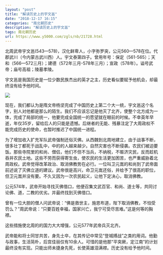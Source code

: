 ```yaml
---
layout: "post"
title: "解读历史上的宇文邕"
date: "2018-12-17 16:15"
categories: "南北朝历史"
description: "解读历史上的宇文邕"
tags: 南北朝历史
url: https://www.y5000.com/zgls/nb/21728.html
---
```






北周武帝宇文邕(543—578)，汉化鲜卑人，小字弥罗突，公元560—578在位。代郡武川（今内蒙古武川西）人。宇文泰第四子。曾用年号：保定（561-565）；天和（566—572三月）；建德（572年三月-578年三月）；宣政（578年）。谥号武帝；庙号高祖；陵墓孝陵。

宇文邕是我国历史是一位少数民族杰出的英才之主，历史看似要赋予他机会，却最终没有给予他时间。

![](https://img.y5000.com/uploads/allimg/170519/1032564014-0.jpg)

现在，我们都认为是隋文帝杨坚完成了中国历史上第二个大一统，宇文邕这个名字，别人对他都是那么的陌生。我们不应该忘记是他灭了北齐，使整个北方成为一体，完成了局部的统一，他要完成全国统一的愿望就在眼前的时候。不幸英年早逝，年仅35岁，留给后人的只能是遗憾。后继者的无能、残暴注定了大周政权不能完成历史的使命，也暂时推迟了中国统一进程。

为了增加收入扩充军队武帝强制还俗灭佛。从西魏到北周地建立，由于战事不断，很多壮丁都死于战乱中，中的的人越来越少。自然灾害也不断侵袭。农民们被迫要饭。那些寺院里的和尚、僧侣，他们不但不当兵，不纳税，不赈济灾民，反而趁机吞并农民土地。这些不劳而获得寄生虫，使农民的生活更加困苦，也严重威胁着北周政权。武帝觉得改革政治、取消佛教势在必行。一位叫卫元嵩的和尚到了武帝面前述说了灭佛立道的建议。武帝很是高兴，命卫元嵩还俗，并给予了很高的职位，但卫元嵩并没有要。不久又因为一次农民起义，让他下定决心，取消佛教。

公元574年，武帝开始寻找灭佛借口，他便召集文武百官、和尚、道士等，共同讨论佛、道，二教的优劣。并最终找到灭佛借口。

曾有一位大胆的僧人问武帝说：“佛是救世主，施恩布道，陛下取消佛教，不怕受罚么？”周武帝说：“只要百姓幸福，国家兴亡，我宁可受尽苦难。”这是何等的胸襟。

这些措施使北周的的国力大大增强，公元577年武帝兵灭北齐。

武帝能和将士同甘共苦，身先士卒，在其传记中常见“登城搏战”之类的用词。他勤与政事，生活简朴，后宫佳丽仅有10余人。可惜的是他那“平突厥，定江南”的计划最终没有实现。只能出师未捷身先死，长使英雄泪满襟。历史没有给予他时间。
